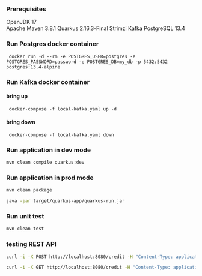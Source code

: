 ### Prerequisites

OpenJDK 17  
Apache Maven 3.8.1
Quarkus 2.16.3-Final
Strimzi Kafka
PostgreSQL 13.4


###  Run Postgres docker container

     docker run -d --rm -e POSTGRES_USER=postgres -e POSTGRES_PASSWORD=password -e POSTGRES_DB=my_db -p 5432:5432 postgres:13.4-alpine

###  Run Kafka docker container

#### bring up
     docker-compose -f local-kafka.yaml up -d
#### bring down
     docker-compose -f local-kafka.yaml down


### Run application in dev mode

```bash
mvn clean compile quarkus:dev
```

### Run application in prod mode

```bash
mvn clean package

java -jar target/quarkus-app/quarkus-run.jar
```

### Run unit test

```bash
mvn clean test
```

### testing REST API

```bash
curl -i -X POST http://localhost:8080/credit -H "Content-Type: application/json" -d "{\"ownerName\":\"aaa\",\"cardNumber\":\"1111-2222-3333-4444\",\"expirationMonth\":3,\"expirationYear\":1978,\"securityCode\":200,\"availableCredit\":60000}"

curl -i -X GET http://localhost:8080/credit -H "Content-Type: application/json"
```
